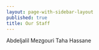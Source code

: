 ```yaml
---
layout: page-with-sidebar-layout
published: true
title: Our Staff
---
```

Abdeljalil Mezgouri
Taha Hassane